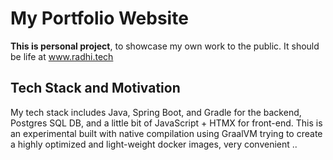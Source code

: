 # My Portfolio Website

**This is personal project**, to showcase my own work to the public. It should be life at www.radhi.tech

## Tech Stack and Motivation

My tech stack includes Java, Spring Boot, and Gradle for the backend, Postgres SQL DB, and a little bit of JavaScript +
HTMX for front-end. This is an experimental built with native compilation using GraalVM trying to create a highly
optimized and light-weight docker images, very convenient ..